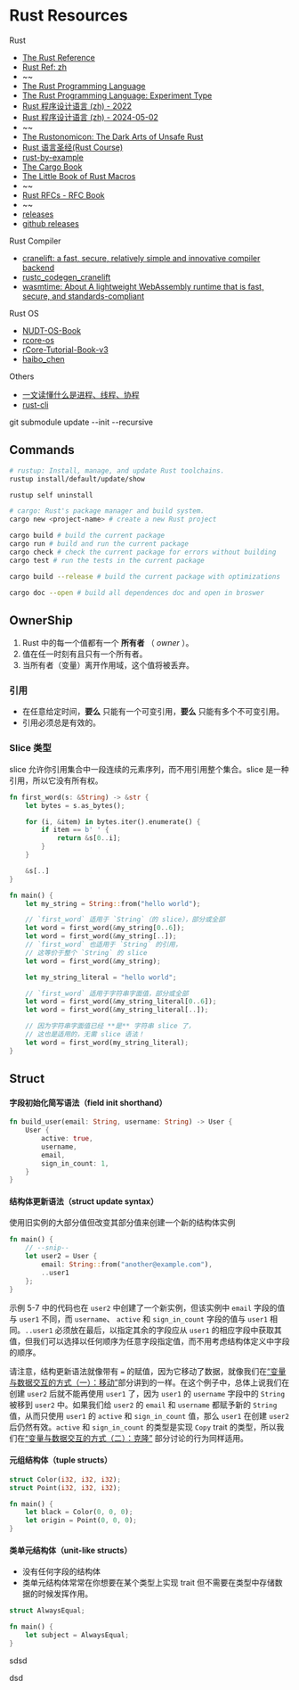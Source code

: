 # Rust Resources

Rust

- [The Rust Reference](https://doc.rust-lang.org/reference/)
- [Rust Ref: zh](https://rustwiki.org/zh-CN/reference/)
- ~~
- [The Rust Programming Language](https://doc.rust-lang.org/stable/book/)
- [The Rust Programming Language: Experiment Type](https://rust-book.cs.brown.edu/)
- [Rust 程序设计语言 (zh) - 2022](https://rustwiki.org/zh-CN/book/title-page.html)
- [Rust 程序设计语言 (zh) - 2024-05-02 ](https://kaisery.github.io/trpl-zh-cn/)
- ~~
- [The Rustonomicon: The Dark Arts of Unsafe Rust](https://doc.rust-lang.org/stable/nomicon/)
- [Rust 语言圣经(Rust Course)](https://course.rs/about-book.html)
- [rust-by-example](https://doc.rust-lang.org/rust-by-example/)
- [The Cargo Book](https://doc.rust-lang.org/cargo/index.html)
- [The Little Book of Rust Macros](https://veykril.github.io/tlborm/introduction.html)
- ~~
- [Rust RFCs - RFC Book](https://rust-lang.github.io/rfcs/introduction.html)
- ~~
- [releases](https://releases.rs/)
- [github releases](https://github.com/rust-lang/rust/releases)

Rust Compiler

- [cranelift: a fast, secure, relatively simple and innovative compiler backend](https://cranelift.dev/)
- [rustc_codegen_cranelift](https://github.com/rust-lang/rustc_codegen_cranelift/)
- [wasmtime: About
  A lightweight WebAssembly runtime that is fast, secure, and standards-compliant](https://github.com/bytecodealliance/wasmtime/)

Rust OS

- [NUDT-OS-Book](https://flying-rind.github.io/mini-Rust-os/)
- [rcore-os](https://github.com/rcore-os)
- [rCore-Tutorial-Book-v3](https://rcore-os.cn/rCore-Tutorial-Book-v3/chapter0/5setup-devel-env.html)
- [haibo_chen](https://ipads.se.sjtu.edu.cn/pub/members/haibo_chen)

Others

- [一文读懂什么是进程、线程、协程](https://www.cnblogs.com/Survivalist/p/11527949.html)
- [rust-cli](https://rust-cli.github.io/book/index.html)

git submodule update --init --recursive

## Commands

```bash
# rustup: Install, manage, and update Rust toolchains.
rustup install/default/update/show

rustup self uninstall

# cargo: Rust's package manager and build system.
cargo new <project-name> # create a new Rust project

cargo build # build the current package
cargo run # build and run the current package
cargo check # check the current package for errors without building
cargo test # run the tests in the current package

cargo build --release # build the current package with optimizations

cargo doc --open # build all dependences doc and open in broswer
```

## OwnerShip

1. Rust 中的每一个值都有一个 **所有者** （ _owner_ ）。
2. 值在任一时刻有且只有一个所有者。
3. 当所有者（变量）离开作用域，这个值将被丢弃。

### 引用

- 在任意给定时间，**要么** 只能有一个可变引用，**要么** 只能有多个不可变引用。
- 引用必须总是有效的。

### Slice 类型

slice 允许你引用集合中一段连续的元素序列，而不用引用整个集合。slice 是一种引用，所以它没有所有权。

```rust
fn first_word(s: &String) -> &str {
    let bytes = s.as_bytes();

    for (i, &item) in bytes.iter().enumerate() {
        if item == b' ' {
            return &s[0..i];
        }
    }

    &s[..]
}

```

```rust
fn main() {
    let my_string = String::from("hello world");

    // `first_word` 适用于 `String`（的 slice），部分或全部
    let word = first_word(&my_string[0..6]);
    let word = first_word(&my_string[..]);
    // `first_word` 也适用于 `String` 的引用，
    // 这等价于整个 `String` 的 slice
    let word = first_word(&my_string);

    let my_string_literal = "hello world";

    // `first_word` 适用于字符串字面值，部分或全部
    let word = first_word(&my_string_literal[0..6]);
    let word = first_word(&my_string_literal[..]);

    // 因为字符串字面值已经 **是** 字符串 slice 了，
    // 这也是适用的，无需 slice 语法！
    let word = first_word(my_string_literal);
}
```

## Struct

#### 字段初始化简写语法（field init shorthand）

```rust
fn build_user(email: String, username: String) -> User {
    User {
        active: true,
        username,
        email,
        sign_in_count: 1,
    }
}
```

#### 结构体更新语法（struct update syntax）

使用旧实例的大部分值但改变其部分值来创建一个新的结构体实例

```rust
fn main() {
    // --snip--
    let user2 = User {
        email: String::from("another@example.com"),
        ..user1
    };
}
```

示例 5-7 中的代码也在 `user2` 中创建了一个新实例，但该实例中 `email` 字段的值与 `user1` 不同，而 `username`、 `active` 和 `sign_in_count` 字段的值与 `user1` 相同。`..user1` 必须放在最后，以指定其余的字段应从 `user1` 的相应字段中获取其值，但我们可以选择以任何顺序为任意字段指定值，而不用考虑结构体定义中字段的顺序。

请注意，结构更新语法就像带有 `=` 的赋值，因为它移动了数据，就像我们在[“变量与数据交互的方式（一）：移动”](https://kaisery.github.io/trpl-zh-cn/ch04-01-what-is-ownership.html#%E5%8F%98%E9%87%8F%E4%B8%8E%E6%95%B0%E6%8D%AE%E4%BA%A4%E4%BA%92%E7%9A%84%E6%96%B9%E5%BC%8F%E4%B8%80%E7%A7%BB%E5%8A%A8)部分讲到的一样。在这个例子中，总体上说我们在创建 `user2` 后就不能再使用 `user1` 了，因为 `user1` 的 `username` 字段中的 `String` 被移到 `user2` 中。如果我们给 `user2` 的 `email` 和 `username` 都赋予新的 `String` 值，从而只使用 `user1` 的 `active` 和 `sign_in_count` 值，那么 `user1` 在创建 `user2` 后仍然有效。`active` 和 `sign_in_count` 的类型是实现 `Copy` trait 的类型，所以我们在[“变量与数据交互的方式（二）：克隆”](https://kaisery.github.io/trpl-zh-cn/ch04-01-what-is-ownership.html#%E5%8F%98%E9%87%8F%E4%B8%8E%E6%95%B0%E6%8D%AE%E4%BA%A4%E4%BA%92%E7%9A%84%E6%96%B9%E5%BC%8F%E4%BA%8C%E5%85%8B%E9%9A%86) 部分讨论的行为同样适用。

#### 元组结构体（tuple structs）

```rust
struct Color(i32, i32, i32);
struct Point(i32, i32, i32);

fn main() {
    let black = Color(0, 0, 0);
    let origin = Point(0, 0, 0);
}
```

#### 类单元结构体（unit-like structs）

- 没有任何字段的结构体
- 类单元结构体常常在你想要在某个类型上实现 trait 但不需要在类型中存储数据的时候发挥作用。

```rust
struct AlwaysEqual;

fn main() {
    let subject = AlwaysEqual;
}
```

sdsd

dsd
